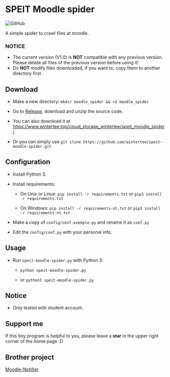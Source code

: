 # SPEIT Moodle spider

![GitHub](https://img.shields.io/github/license/wintertee/speit-moodle-spider)

A simple spider to crawl files at moodle.  

### NOTICE
- The current version (V1.0) is **NOT** compatible with any previous version. Please delete all files of the previous version before using it!
- Do **NOT** modify files downloaded, if you want to, copy them to another directory first.

## Download

- Make a new directory: `mkdir moodle_spider && cd moodle_spider`

- Go to [Release](https://github.com/wintertee/speit-moodle-spider/releases), download and unzip the source code.

- You can also download it at <https://www.wintertee.top/cloud_storage_wintertee/speit_moodle_spider/>

- Or you can simply use `git clone https://github.com/wintertee/speit-moodle-spider.git`

## Configuration

- Install Python 3.

- Install requirements:

  - On Unix or Linux: `pip install -r requirements.txt` or `pip3 install -r requirements.txt`

  - On Windows: `pip install -r requirements-nt.txt` or `pip3 install -r requirements-nt.txt`

- Make a copy of `config/conf.exemple.py` and rename it as `conf.py`

- Edit the `config/conf.py` with your personal info.  

## Usage

- Run `speit-moodle-spider.py` with Python 3:

  - `python speit-moodle-spider.py`
  
  - or `python3 speit-moodle-spider.py`

## Notice

- Only tested with student account.

## Support me

If this tiny program is helpful to you, please leave a **star** in the upper right corner of the home page :D

## Brother project

[Moodle-Notifier](https://github.com/davidliyutong/Moodle-Notifier)

